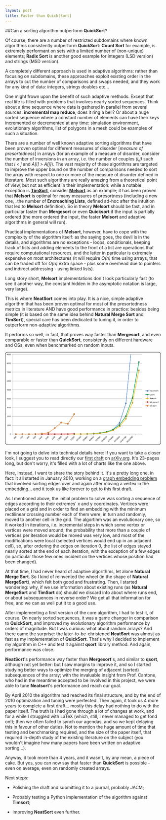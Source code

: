 ```yaml
---
layout: post
title: Faster than Quick[Sort]
---
```


##Can a sorting algorithm outperform __QuickSort__?

Of course, there are a number of restricted subdomains where known algorithms consistently outperform __QuickSort__: **Count Sort** for example, is extremely performant on sets with a limited number of (non-unique) elements; **Radix Sort** is another good example for integers (LSD version) and strings (MSD version).

A completely different approach is used in adaptive algorithms: rather than focusing on subdomains, these approaches exploit existing order in the arrays to cut the number of comparisons and swaps needed, and they work for any kind of data: integers, strings doubles etc...

One might frown upon the benefit of such adaptive methods. Except that real life is filled with problems that involves nearly sorted sequences. Think about a time sequence where data is gathered in parallel from several sources: **incremental map reduce**, does it ring a bell? Or about a huge sorted sequence where a constant number of elements can have their keys incremented or decremented at any time: simulation environment, evolutionary algorithms, list of polygons in a mesh could be examples of such a situation.

There are a number of well known adaptive sorting algorithms that have been proven optimal for different measures of disorder [_measure of presortedness_] in arrays (for an example of a measure of disorder, consider the number of inversions in an array, i.e. the number of couples _(i,j)_ such that _i < j_ and _A[i] > A[j]_). The vast majority of these algorithms are targeted to improve the upper bound on the number of comparisons needed to sort the array with respect to one or more of the measure of disorder defined in literature. Most such algorithms are really amazing from a theoretical point of view, but not as efficient in their implementation: while a notable exception is [__TimSort__](http://en.wikipedia.org/wiki/Timsort), consider [__Melsort__](http://link.springer.com/article/10.1007%2FBF01954897#page-1) as an example; it has been proven that __Melsort__ is optimal for many measures of presortness (including a new one, _the number of **Encroaching Lists**, defined ad-hoc after the intuition that led to __Melsort__ definition). So in theory __Melsort__ should be fast, and in particular faster than __Mergesort__ or even __Quicksort__ if the input is partially ordered (the more ordered the input, the faster __Melsort__ and adaptive algorithms in general will run).

Practical implementations of __Melsort__, however, have to cope with the complexity of the algorithm itself: as the saying goes, the devil is in the details, and algorithms are no exceptions - loops, conditionals, keeping track of lists and adding elements to the front of a list are operations that require computational resources, and the latter in particular is extremely expensive on most architectures (it will require _O(n)_ time using arrays, that can be traded off for _O(n)_ extra space - plus some overhead due to pointers and indirect addressing - using linked lists).

Long story short, __Melsort__ implementations don't look particularly fast (to see it another way, the constant hidden in the asymptotic notation is large, very large).

This is where __NeatSort__ comes into play. It is a nice, simple adaptive algorithm that has been proven optimal for most of the presortedness metrics in literature AND have good performance in practice: besides being simple (it is based on the same idea behind __Natural Merge Sort__ and __TimSort__), special care has been dedicated to tuning it, in order to outperform non-adaptive algorithms.

It performs so well, in fact, that proves way faster than __Mergesort__, and even comparable or faster than __QuickSort__, consistently on different hardware and OSs, even when benchmarked on random inputs.

![chart](../images/neatsort_fig_4.jpg)

I'm not going to delve into technical details here: If you want to take a closer look, I suggest you to read directly our [first draft](http://arxiv.org/abs/1407.6183) on [arXiv.org](http://arXiv.org). It's 23-pages long, but don't worry, it's filled with a lot of charts like the one above.

Here, instead, I want to share the story behind it. It's a pretty long one, in fact: it all started in January 2010, working on a [graph embedding problem](http://graphdrawing.altervista.org/GCGA.html) that involved sorting edges over and again after moving a vertex in the embedding... and it took us like forever to get to this first draft.

As I mentioned above, the initial problem to solve was sorting a sequence of edges according to their extremes' x and y coordinates. Vertices were placed on a grid and in order to find an embedding with the minimum rectilinear crossing number each of them were, in turn and randomly, moved to another cell in the grid. The algortihm was an evolutionary one, so it worked in iterations, i.e. incremental steps in which some vertex or vertices were moved around; the probability that more than a couple of vertices per iteration would be moved was very low, and most of the modifications were local (selected vertices would end up in an adjacent cell), so, after ordering the edges on iteration 0, the list of edges stayed nearly sorted at the end of each iteration, with the exception of a few edges (in particular those few ones incident on the vertices whose position had been changed).

At that time, I had never heard of adaptive algorithms, let alone __Natural Merge Sort__. So I kind of reinvented the wheel (in the shape of __Natural MergeSort__), which felt both good and frustrating. Then, I started wondering: why, if we use information about existing runs (as  __Natural MergeSort__ and __TimSort__ do) should we discard info about where runs end, or about subsequences in reverse order? We get all that information for free, and we can as well put it to a good use. 

After implementing a first version of the core algorithm, I had to test it, of course. On nearly sorted sequences, it was a game changer in comparison to __QuickSort__, and improved my evolutionary algorithm performance by orders of magnitude. But I was curious: what about random arrays? And there came the surprise: the later-to-be-christened __NeatSort__ was almost as fast as my implementation of __QuickSort__. That's why I decided to implement my algorithm in C++ and test it against __qsort__ library method. And again, performance was close.

__NeatSort__'s performance way faster than __Mergesort__'s, and similar to __qsort__, although not yet better: but I saw margins to improve it, and so I started studying better ways to optimize the merging of adjacent (sorted) subsequences of the array; with the invaluable insight from Prof. Cantone, who had in the meantime accepted to be involved in this project, we were able to tune __Neatsort__'s performance and reach our goal.

By April 2010 the algorithm had reached its final structure, and by the end of 2010 optimization and tuning were perfected. Then again, it took us 4 more years to complete a first draft... mostly this delay had nothing to do with the paper itself. The truth is I had gone through a lot of changes at work, and for a while I struggled with LaTeX (which, still, I never managed to get fond on!); then we often failed to synch our agendas, and so we kept delaying this in favour of other duties. Not to mention the huge amount of time that testing and benchmarking required, and the size of the paper itself, that required in-depth study of the existing literature on the subject (you wouldn't imagine how many papers have been written on adaptive sorting...).

Anyway, it took more than 4 years, and it wasn't, by any mean, a piece of cake. But yes, you can now say that faster than __QuickSort__ is possible - even on average, even on randomly created arrays.


Next steps:

* Polishing the draft and submitting it to a journal, probably JACM;

* Probably testing a Python implementation of the algorithm against __Timsort__;

* Improving __NeatSort__ even further.